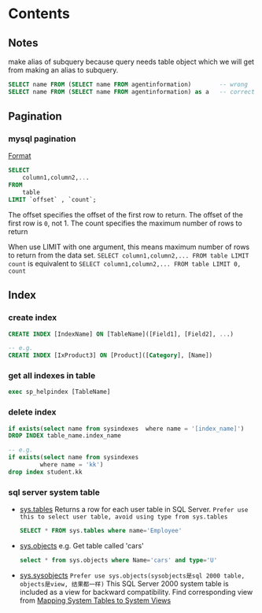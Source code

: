 # Contents

## Notes

make alias of subquery because query needs table object which we will get from making an alias to subquery.

```sql
SELECT name FROM (SELECT name FROM agentinformation)        -- wrong
SELECT name FROM (SELECT name FROM agentinformation) as a   -- correct
```

## Pagination

### mysql pagination

[Format](http://www.mysqltutorial.org/mysql-limit.aspx)

```sql
SELECT
    column1,column2,...
FROM
    table
LIMIT `offset` , `count`;
```

The offset specifies the offset of the first row to return. The offset of the first row is `0`, not 1.
The count specifies the maximum number of rows to return

When use LIMIT with one argument, this means maximum number of rows to return from the data set.
`SELECT column1,column2,... FROM table LIMIT count`
is equivalent to
`SELECT column1,column2,... FROM table LIMIT 0, count`


## Index

### create index

```sql
CREATE INDEX [IndexName] ON [TableName]([Field1], [Field2], ...)

-- e.g.
CREATE INDEX [IxProduct3] ON [Product]([Category], [Name])
```

### get all indexes in table

```sql
exec sp_helpindex [TableName]
```

### delete index

```sql
if exists(select name from sysindexes  where name = '[index_name]')
DROP INDEX table_name.index_name

-- e.g.
if exists(select name from sysindexes
         where name = 'kk')
drop index student.kk
```

### sql server system table

* [sys.tables](https://docs.microsoft.com/en-us/sql/relational-databases/system-catalog-views/sys-tables-transact-sql) Returns a row for each user table in SQL Server. `Prefer use this to select user table, avoid using type from sys.tables`
    ```sql
    SELECT * FROM sys.tables where name='Employee'
    ```
* [sys.objects](https://docs.microsoft.com/en-us/sql/relational-databases/system-catalog-views/sys-objects-transact-sql)
    e.g. Get table called 'cars'
    ```sql
    select * from sys.objects where Name='cars' and type='U'
    ```
* [sys.sysobjects](https://docs.microsoft.com/en-us/sql/relational-databases/system-compatibility-views/sys-sysobjects-transact-sql) `Prefer use sys.objects(sysobjects是sql 2000 table, objects是view, 结果都一样)` This SQL Server 2000 system table is included as a view for backward compatibility. Find corresponding view from [Mapping System Tables to System Views](https://docs.microsoft.com/en-us/sql/relational-databases/system-tables/mapping-system-tables-to-system-views-transact-sql)